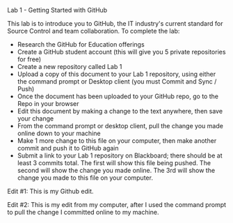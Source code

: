 Lab 1 - Getting Started with GitHub

This lab is to introduce you to GitHub, the IT industry's current standard for Source Control and team collaboration.  To complete the lab:

- Research the GitHub for Education offerings
- Create a GitHub student account (this will give you 5 private repositories for free)
- Create a new repository called Lab 1
- Upload a copy of this document to your Lab 1 repository, using either the command prompt or Desktop client (you must Commit and Sync / Push)
- Once the document has been uploaded to your GitHub repo, go to the Repo in your browser
- Edit this document by making a change to the text anywhere, then save your change
- From the command prompt or desktop client, pull the change you made online down to your machine
- Make 1 more change to this file on your computer, then make another commit and push it to GitHub again
- Submit a link to your Lab 1 repository on Blackboard; there should be at least 3 commits total.  The first will show this file being pushed.  The second will show the change you made online.  The 3rd will show the change you made to this file on your computer.

Edit #1: This is my Github edit.

Edit #2: This is my edit from my computer, after I used the command prompt to pull the change I committed online to my machine.
